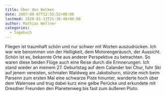 ```yaml
---
title: Über den Wolken
date: 2007-08-07T12:55:52+00:00
lastmod: 2020-01-13T21:38:48+00:00
author: Mathias Wellner
categories:
  - tagebuch
---
```

Fliegen ist traumhaft schön und nur schwer mit Worten auszudrücken. Ich war wie benommen von der Helligkeit, dem Motorengeräusch, der Aussicht. Schön ist es, bekannte Orte aus anderer Perspektive zu betrachten. So waren diese beiden Flüge auch eine Reise durch die Erinnerungen. Ich stand wieder an meinem 27. Geburtstag auf dem Calander bei Chur, fuhr Ski auf jenem vereisten, schmalen Waldweg am Jakobshorn, stürzte mich beim Parsenn zum ersten Mal eine schwarze Piste hinunter, wanderte hoch über dem Walensee und trug dabei kurz eine gelbe Perücke und erkundete mit Dresdner Freunden den Planetenweg bis fast zum äußeren Pluto.